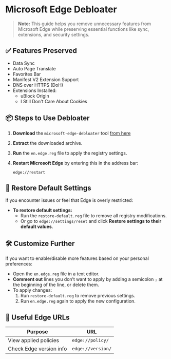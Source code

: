 # Microsoft Edge Debloater

> **Note:** This guide helps you remove unnecessary features from Microsoft Edge while preserving essential functions like sync, extensions, and security settings.

## ✅ Features Preserved

- Data Sync
- Auto Page Translate
- Favorites Bar
- Manifest V2 Extension Support
- DNS over HTTPS (DoH)
- Extensions Installed:
  - uBlock Origin
  - I Still Don't Care About Cookies

## 📦 Steps to Use Debloater

1. **Download** the `microsoft-edge-debloater` tool [from here](https://github.com/bibicadotnet/microsoft-edge-debloater/archive/refs/heads/main.zip)
2. **Extract** the downloaded archive.
3. **Run** the `en.edge.reg` file to apply the registry settings.
4. **Restart Microsoft Edge** by entering this in the address bar:

   ```
   edge://restart
   ```

## 🔁 Restore Default Settings

If you encounter issues or feel that Edge is overly restricted:

- **To restore default settings:**
  - Run the `restore-default.reg` file to remove all registry modifications.
  - Or go to `edge://settings/reset` and click **Restore settings to their default values**.

## 🛠️ Customize Further

If you want to enable/disable more features based on your personal preferences:

- Open the `en.edge.reg` file in a text editor.
- **Comment out** lines you don’t want to apply by adding a semicolon `;` at the beginning of the line, or delete them.
- To apply changes:
  1. Run `restore-default.reg` to remove previous settings.
  2. Run `en.edge.reg` again to apply the new configuration.

## 🔗 Useful Edge URLs

| Purpose | URL |
|--------|-----|
| View applied policies | `edge://policy/` |
| Check Edge version info | `edge://version/` |
